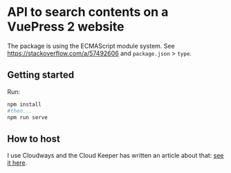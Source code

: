 # API to search contents on a VuePress 2 website

The package is using the ECMAScript module system. See https://stackoverflow.com/a/57492606 and `package.json` > `type`.

## Getting started

Run:

```sh
npm install
#then...
npm run serve
```

## How to host

I use Cloudways and the Cloud Keeper has written an article about that: [see it here](https://www.thecloudkeeper.io/how-to-host-a-nodejs-app-on-cloudways/).

